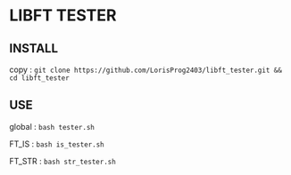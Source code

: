 # LIBFT TESTER
## INSTALL
copy : `git clone https://github.com/LorisProg2403/libft_tester.git && cd libft_tester`

## USE
global : `bash tester.sh`

FT_IS : `bash is_tester.sh`

FT_STR : `bash str_tester.sh`
